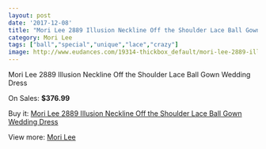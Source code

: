 ```yaml
---
layout: post
date: '2017-12-08'
title: "Mori Lee 2889 Illusion Neckline Off the Shoulder Lace Ball Gown Wedding Dress"
category: Mori Lee
tags: ["ball","special","unique","lace","crazy"]
image: http://www.eudances.com/19314-thickbox_default/mori-lee-2889-illusion-neckline-off-the-shoulder-lace-ball-gown-wedding-dress.jpg
---
```

Mori Lee 2889 Illusion Neckline Off the Shoulder Lace Ball Gown Wedding Dress

On Sales: **$376.99**
<a href="https://www.eudances.com/en/mori-lee/5749-mori-lee-2889-illusion-neckline-off-the-shoulder-lace-ball-gown-wedding-dress.html"><amp-img layout="responsive" width="600" height="600" src="//www.eudances.com/19314-thickbox_default/mori-lee-2889-illusion-neckline-off-the-shoulder-lace-ball-gown-wedding-dress.jpg" alt="Mori Lee 2889 Illusion Neckline Off the Shoulder Lace Ball Gown Wedding Dress 0" /></a>
<a href="https://www.eudances.com/en/mori-lee/5749-mori-lee-2889-illusion-neckline-off-the-shoulder-lace-ball-gown-wedding-dress.html"><amp-img layout="responsive" width="600" height="600" src="//www.eudances.com/19319-thickbox_default/mori-lee-2889-illusion-neckline-off-the-shoulder-lace-ball-gown-wedding-dress.jpg" alt="Mori Lee 2889 Illusion Neckline Off the Shoulder Lace Ball Gown Wedding Dress 1" /></a>
<a href="https://www.eudances.com/en/mori-lee/5749-mori-lee-2889-illusion-neckline-off-the-shoulder-lace-ball-gown-wedding-dress.html"><amp-img layout="responsive" width="600" height="600" src="//www.eudances.com/19318-thickbox_default/mori-lee-2889-illusion-neckline-off-the-shoulder-lace-ball-gown-wedding-dress.jpg" alt="Mori Lee 2889 Illusion Neckline Off the Shoulder Lace Ball Gown Wedding Dress 2" /></a>
<a href="https://www.eudances.com/en/mori-lee/5749-mori-lee-2889-illusion-neckline-off-the-shoulder-lace-ball-gown-wedding-dress.html"><amp-img layout="responsive" width="600" height="600" src="//www.eudances.com/19317-thickbox_default/mori-lee-2889-illusion-neckline-off-the-shoulder-lace-ball-gown-wedding-dress.jpg" alt="Mori Lee 2889 Illusion Neckline Off the Shoulder Lace Ball Gown Wedding Dress 3" /></a>
<a href="https://www.eudances.com/en/mori-lee/5749-mori-lee-2889-illusion-neckline-off-the-shoulder-lace-ball-gown-wedding-dress.html"><amp-img layout="responsive" width="600" height="600" src="//www.eudances.com/19316-thickbox_default/mori-lee-2889-illusion-neckline-off-the-shoulder-lace-ball-gown-wedding-dress.jpg" alt="Mori Lee 2889 Illusion Neckline Off the Shoulder Lace Ball Gown Wedding Dress 4" /></a>
<a href="https://www.eudances.com/en/mori-lee/5749-mori-lee-2889-illusion-neckline-off-the-shoulder-lace-ball-gown-wedding-dress.html"><amp-img layout="responsive" width="600" height="600" src="//www.eudances.com/19315-thickbox_default/mori-lee-2889-illusion-neckline-off-the-shoulder-lace-ball-gown-wedding-dress.jpg" alt="Mori Lee 2889 Illusion Neckline Off the Shoulder Lace Ball Gown Wedding Dress 5" /></a>

Buy it: [Mori Lee 2889 Illusion Neckline Off the Shoulder Lace Ball Gown Wedding Dress](https://www.eudances.com/en/mori-lee/5749-mori-lee-2889-illusion-neckline-off-the-shoulder-lace-ball-gown-wedding-dress.html "Mori Lee 2889 Illusion Neckline Off the Shoulder Lace Ball Gown Wedding Dress")

View more: [Mori Lee](https://www.eudances.com/en/9-mori-lee "Mori Lee")